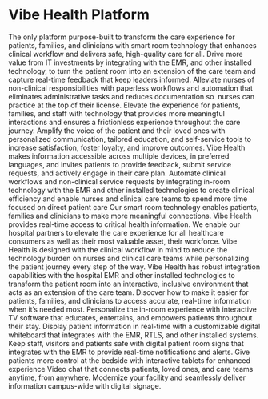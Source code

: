 # Vibe Health Platform

The only platform purpose-built to transform the care experience for patients, families, and clinicians with smart room technology that enhances clinical workflow and delivers safe, high-quality care for all.
Drive more value from IT investments by integrating with the EMR, and other installed technology, to turn the patient room into an extension of the care team and capture real-time feedback that keep leaders informed.
Alleviate nurses of non-clinical responsibilities with paperless workflows and automation that eliminates administrative tasks and reduces documentation so  nurses can practice at the top of their license.
Elevate the experience for patients, families, and staff with technology that provides more meaningful interactions and ensures a frictionless experience throughout the care journey.
Amplify the voice of the patient and their loved ones with personalized communication, tailored education, and self-service tools to increase satisfaction, foster loyalty, and improve outcomes. Vibe Health makes information accessible across multiple devices, in preferred languages, and invites patients to provide feedback, submit service requests, and actively engage in their care plan.
Automate clinical workflows and non-clinical service requests by integrating in-room technology with the EMR and other installed technologies to create clinical efficiency and enable nurses and clinical care teams to spend more time focused on direct patient care
Our smart room technology enables patients, families and clinicians to make more meaningful connections. Vibe Health provides real-time access to critical health information. We enable our hospital partners to elevate the care experience for all healthcare consumers as well as their most valuable asset, their workforce.
Vibe Health is designed with the clinical workflow in mind to reduce the technology burden on nurses and clinical care teams while personalizing the patient journey every step of the way. Vibe Health has robust integration capabilities with the hospital EMR and other installed technologies to transform the patient room into an interactive, inclusive environment that acts as an extension of the care team. Discover how to make it easier for patients, families, and clinicians to access accurate, real-time information when it’s needed most.
Personalize the in-room experience with interactive TV software that educates, entertains, and empowers patients throughout their stay.
Display patient information in real-time with a customizable digital whiteboard that integrates with the EMR, RTLS, and other installed systems.
Keep staff, visitors and patients safe with digital patient room signs that integrates with the EMR to provide real-time notifications and alerts.
Give patients more control at the bedside with interactive tablets for enhanced experience
Video chat that connects patients, loved ones, and care teams anytime, from anywhere.
Modernize your facility and seamlessly deliver information campus-wide with digital signage.